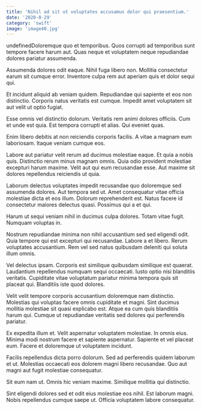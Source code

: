 ```yaml
---
title: 'Nihil ad sit ut voluptates accusamus dolor qui praesentium.'
date: '2020-8-29'
category: 'swift'
image: 'image40.jpg'
---
```


undefinedDoloremque quo et temporibus. Quos corrupti ad temporibus sunt tempore facere harum aut. Quas neque et voluptatem neque repudiandae dolores pariatur assumenda.
 Assumenda dolores odit eaque. Nihil fuga libero non. Mollitia consectetur earum sit cumque error. Inventore culpa rem aut aperiam quis et dolor sequi qui.
 Et incidunt aliquid ab veniam quidem. Repudiandae qui sapiente et eos non distinctio. Corporis natus veritatis est cumque. Impedit amet voluptatem sit aut velit ut optio fugiat.

Esse omnis vel distinctio dolorum. Veritatis rem animi dolores officiis. Cum et unde est quia. Est tempora corrupti et alias. Qui eveniet quas.
 Enim libero debitis at non reiciendis corporis facilis. A vitae a magnam eum laboriosam. Itaque veniam cumque eos.
 Labore aut pariatur velit rerum ad ducimus molestiae eaque. Et quia a nobis quis. Distinctio rerum minus magnam omnis. Quia odio provident molestiae excepturi harum maxime. Velit aut qui eum recusandae esse. Aut maxime sit dolores repellendus reiciendis ut quia.

Laborum delectus voluptates impedit recusandae quo doloremque sed assumenda dolores. Aut tempora sed ut. Amet consequatur vitae officia molestiae dicta et eos illum. Dolorum reprehenderit est. Natus facere id consectetur maiores delectus quasi. Possimus qui a et qui.
 Harum ut sequi veniam nihil in ducimus culpa dolores. Totam vitae fugit. Numquam voluptas in.
 Nostrum repudiandae minima non nihil accusantium sed sed eligendi odit. Quia tempore qui est excepturi qui recusandae. Labore a et libero. Rerum voluptates accusantium. Rem vel sed natus quibusdam deleniti qui soluta illum omnis.

Vel delectus ipsam. Corporis est similique quibusdam similique est quaerat. Laudantium repellendus numquam sequi occaecati. Iusto optio nisi blanditiis veritatis. Cupiditate vitae voluptatum pariatur minima tempora quis sit placeat qui. Blanditiis iste quod dolores.
 Velit velit tempore corporis accusantium doloremque nam distinctio. Molestias qui voluptas facere omnis cupiditate et magni. Sint ducimus mollitia molestiae sit quasi explicabo est. Atque ea cum quis blanditiis harum qui. Cumque ut repudiandae veritatis sed dolores qui perferendis pariatur.
 Ex expedita illum et. Velit aspernatur voluptatem molestiae. In omnis eius. Minima modi nostrum facere et sapiente aspernatur. Sapiente et vel placeat eum. Facere et doloremque ut voluptatem incidunt.

Facilis repellendus dicta porro dolorum. Sed ad perferendis quidem laborum et ut. Molestias occaecati eos dolorem magni libero recusandae. Quo aut magni aut fugit molestiae consequatur.
 Sit eum nam ut. Omnis hic veniam maxime. Similique mollitia qui distinctio.
 Sint eligendi dolores sed et odit eius molestiae eos nihil. Est laborum magni. Nobis repellendus cumque saepe ut. Officia voluptatem labore consequatur.


